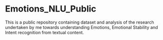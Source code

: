 # Emotions_NLU_Public
This is a public repository containing dataset and analysis of the research undertaken by me towards understanding Emotions, Emotional Stability and Intent recognition from textual content.
